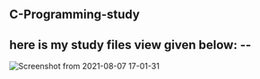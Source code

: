 ## C-Programming-study

## here is my study files view given below: --

![Screenshot from 2021-08-07 17-01-31](https://user-images.githubusercontent.com/87741958/128598007-5be7b53b-77f7-4d23-b6fb-ebd08064b69f.png)

